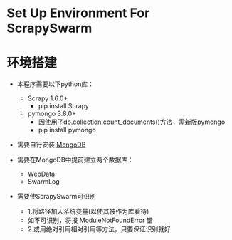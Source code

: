 # Set Up Environment For ScrapySwarm
# 环境搭建

* 本程序需要以下python库：
	* Scrapy 1.6.0+ 
		* pip install Scrapy
	* pymongo 3.8.0+ 
		* 因使用了[db.collection.count_documents()](https://docs.mongodb.com/manual/reference/method/db.collection.countDocuments/)方法，需新版pymongo
		* pip install pymongo
	
* 需要自行安装 [MongoDB](https://www.mongodb.com/)

* 需要在MongoDB中提前建立两个数据库：
	* WebData
	* SwarmLog
	
* 需要使ScrapySwarm可识别
	* 1.将路径加入系统变量(以使其被作为库看待)
	* 如不可识别，将报 ModuleNotFoundError 错
	* 2.或用绝对引用相对引用等方法，只要保证识别就好